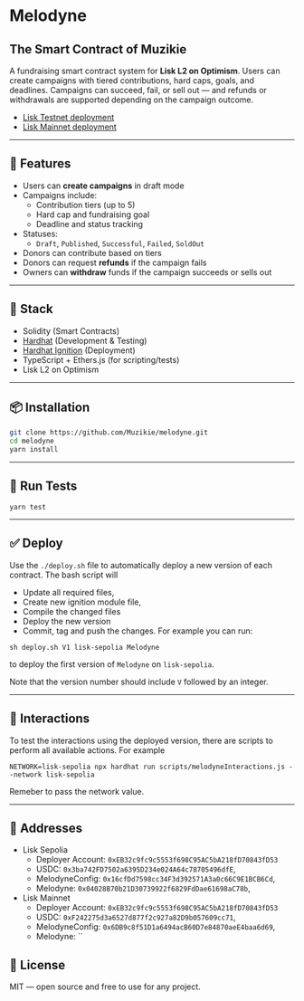# Melodyne
## The Smart Contract of Muzikie

A fundraising smart contract system for **Lisk L2 on Optimism**. Users can create campaigns with tiered contributions, hard caps, goals, and deadlines. Campaigns can succeed, fail, or sell out — and refunds or withdrawals are supported depending on the campaign outcome.


- [Lisk Testnet deployment](https://sepolia-blockscout.lisk.com/address/0xE7aadAeBc5f2c5c3aE95F3dCE8AAb3e178D76432?tab=contract)
- [Lisk Mainnet deployment]()



---

## 🚀 Features

- Users can **create campaigns** in draft mode
- Campaigns include:
  - Contribution tiers (up to 5)
  - Hard cap and fundraising goal
  - Deadline and status tracking
- Statuses:
  - `Draft`, `Published`, `Successful`, `Failed`, `SoldOut`
- Donors can contribute based on tiers
- Donors can request **refunds** if the campaign fails
- Owners can **withdraw** funds if the campaign succeeds or sells out

---

## 🧱 Stack

- Solidity (Smart Contracts)
- [Hardhat](https://hardhat.org/) (Development & Testing)
- [Hardhat Ignition](https://hardhat.org/hardhat-runner/plugins/nomicfoundation-hardhat-ignition) (Deployment)
- TypeScript + Ethers.js (for scripting/tests)
- Lisk L2 on Optimism

---

## 📦 Installation

```bash
git clone https://github.com/Muzikie/melodyne.git
cd melodyne
yarn install
```
---

## 🧪 Run Tests
```
yarn test
```

---

## ✅ Deploy
Use the `./deploy.sh` file to automatically deploy a new version of each contract. The bash script will
 - Update all required files,
 - Create new ignition module file,
 - Compile the changed files
 - Deploy the new version
 - Commit, tag and push the changes.
For example you can run:

```
sh deploy.sh V1 lisk-sepolia Melodyne
```
to deploy the first version of `Melodyne` on `lisk-sepolia`.

Note that the version number should include `V` followed by an integer. 

---

## 🧱 Interactions
To test the interactions using the deployed version, there are scripts to perform all available actions. For example

```
NETWORK=lisk-sepolia npx hardhat run scripts/melodyneInteractions.js --network lisk-sepolia  
```

Remeber to pass the network value.


---

## 🧱 Addresses
- Lisk Sepolia
  - Deployer Account: `0xEB32c9fc9c5553f698C95AC5bA218fD70843fD53`
  - USDC: `0x3ba742FD7502a6395D234e024A64c78705496dfE`,
  - MelodyneConfig: `0x16cfDd7598cc34F3d392571A3a0c66C9E1BCB6Cd`,
  - Melodyne: `0x04028B70b21D30739922f6829FdDae61698aC78b`,
- Lisk Mainnet
  - Deployer Account: `0xEB32c9fc9c5553f698C95AC5bA218fD70843fD53`
  - USDC: `0xF242275d3a6527d877f2c927a82D9b057609cc71`,
  - MelodyneConfig: `0x6DB9c8f51D1a6494acB60D7e84870aeE4baa6d69`,
  - Melodyne: ``

## 📄 License
MIT — open source and free to use for any project.
